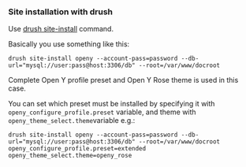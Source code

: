### Site installation with drush

Use [drush site-install](https://drushcommands.com/drush-8x/core/site-install/) command.

Basically you use something like this:
```
drush site-install openy --account-pass=password --db-url="mysql://user:pass@host:3306/db" --root=/var/www/docroot
```

Complete Open Y profile preset and Open Y Rose theme is used in this case.

You can set which preset must be installed by specifying it with `openy_configure_profile.preset` variable, and theme with 
`openy_theme_select.theme`variable e.g.:
```
drush site-install openy --account-pass=password --db-url="mysql://user:pass@host:3306/db" --root=/var/www/docroot openy_configure_profile.preset=extended openy_theme_select.theme=openy_rose
```
